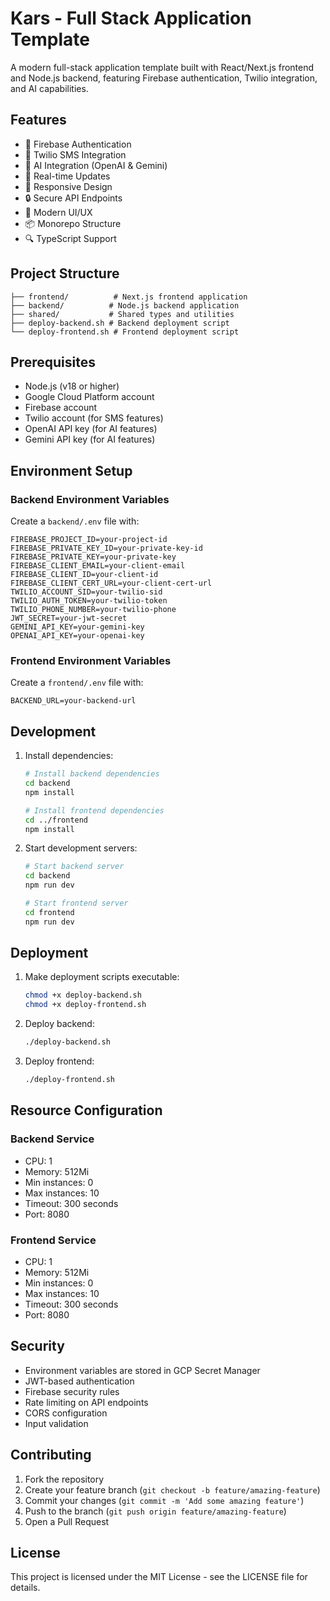 # Kars - Full Stack Application Template

A modern full-stack application template built with React/Next.js frontend and Node.js backend, featuring Firebase authentication, Twilio integration, and AI capabilities.

## Features

- 🔐 Firebase Authentication
- 📱 Twilio SMS Integration
- 🤖 AI Integration (OpenAI & Gemini)
- 🔄 Real-time Updates
- 📱 Responsive Design
- 🔒 Secure API Endpoints
- 🎨 Modern UI/UX
- 📦 Monorepo Structure
- 🔍 TypeScript Support

## Project Structure

```
├── frontend/          # Next.js frontend application
├── backend/          # Node.js backend application
├── shared/           # Shared types and utilities
├── deploy-backend.sh # Backend deployment script
└── deploy-frontend.sh # Frontend deployment script
```

## Prerequisites

- Node.js (v18 or higher)
- Google Cloud Platform account
- Firebase account
- Twilio account (for SMS features)
- OpenAI API key (for AI features)
- Gemini API key (for AI features)

## Environment Setup

### Backend Environment Variables
Create a `backend/.env` file with:
```
FIREBASE_PROJECT_ID=your-project-id
FIREBASE_PRIVATE_KEY_ID=your-private-key-id
FIREBASE_PRIVATE_KEY=your-private-key
FIREBASE_CLIENT_EMAIL=your-client-email
FIREBASE_CLIENT_ID=your-client-id
FIREBASE_CLIENT_CERT_URL=your-client-cert-url
TWILIO_ACCOUNT_SID=your-twilio-sid
TWILIO_AUTH_TOKEN=your-twilio-token
TWILIO_PHONE_NUMBER=your-twilio-phone
JWT_SECRET=your-jwt-secret
GEMINI_API_KEY=your-gemini-key
OPENAI_API_KEY=your-openai-key
```

### Frontend Environment Variables
Create a `frontend/.env` file with:
```
BACKEND_URL=your-backend-url
```

## Development

1. Install dependencies:
   ```bash
   # Install backend dependencies
   cd backend
   npm install

   # Install frontend dependencies
   cd ../frontend
   npm install
   ```

2. Start development servers:
   ```bash
   # Start backend server
   cd backend
   npm run dev

   # Start frontend server
   cd frontend
   npm run dev
   ```

## Deployment

1. Make deployment scripts executable:
   ```bash
   chmod +x deploy-backend.sh
   chmod +x deploy-frontend.sh
   ```

2. Deploy backend:
   ```bash
   ./deploy-backend.sh
   ```

3. Deploy frontend:
   ```bash
   ./deploy-frontend.sh
   ```

## Resource Configuration

### Backend Service
- CPU: 1
- Memory: 512Mi
- Min instances: 0
- Max instances: 10
- Timeout: 300 seconds
- Port: 8080

### Frontend Service
- CPU: 1
- Memory: 512Mi
- Min instances: 0
- Max instances: 10
- Timeout: 300 seconds
- Port: 8080

## Security

- Environment variables are stored in GCP Secret Manager
- JWT-based authentication
- Firebase security rules
- Rate limiting on API endpoints
- CORS configuration
- Input validation

## Contributing

1. Fork the repository
2. Create your feature branch (`git checkout -b feature/amazing-feature`)
3. Commit your changes (`git commit -m 'Add some amazing feature'`)
4. Push to the branch (`git push origin feature/amazing-feature`)
5. Open a Pull Request

## License

This project is licensed under the MIT License - see the LICENSE file for details. 